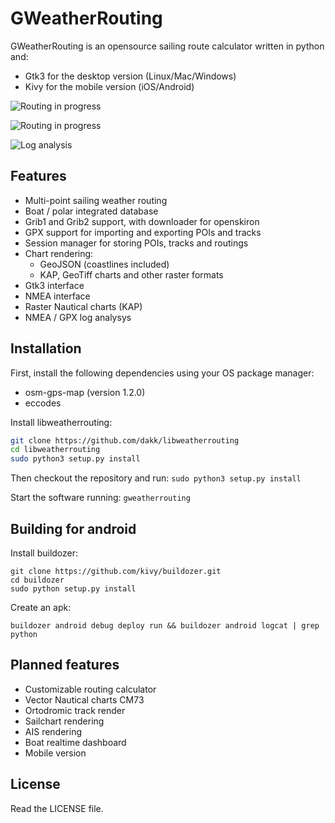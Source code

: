 # GWeatherRouting

GWeatherRouting is an opensource sailing route calculator written in python and:
- Gtk3 for the desktop version (Linux/Mac/Windows)
- Kivy for the mobile version (iOS/Android)

![Routing in progress](https://github.com/dakk/gweatherrouting/raw/master/media/routing_process.gif)

![Routing in progress](https://github.com/dakk/gweatherrouting/raw/master/media/routing_process2.png)

![Log analysis](https://github.com/dakk/gweatherrouting/raw/master/media/loganalysis.png)

## Features

- Multi-point sailing weather routing
- Boat / polar integrated database
- Grib1 and Grib2 support, with downloader for openskiron
- GPX support for importing and exporting POIs and tracks
- Session manager for storing POIs, tracks and routings
- Chart rendering: 
    - GeoJSON (coastlines included)
    - KAP, GeoTiff charts and other raster formats
- Gtk3 interface
- NMEA interface
- Raster Nautical charts (KAP)
- NMEA / GPX log analysys


## Installation

First, install the following dependencies using your OS package manager:
- osm-gps-map (version 1.2.0)
- eccodes

Install libweatherrouting:

```bash
git clone https://github.com/dakk/libweatherrouting
cd libweatherrouting
sudo python3 setup.py install
```

Then checkout the repository and run:
```sudo python3 setup.py install```

Start the software running:
```gweatherrouting```


## Building for android

Install buildozer:

```
git clone https://github.com/kivy/buildozer.git
cd buildozer
sudo python setup.py install
```


Create an apk:

```
buildozer android debug deploy run && buildozer android logcat | grep python
```


## Planned features

- Customizable routing calculator
- Vector Nautical charts CM73
- Ortodromic track render
- Sailchart rendering
- AIS rendering
- Boat realtime dashboard
- Mobile version


## License

Read the LICENSE file.
